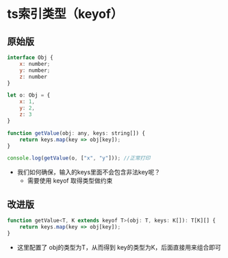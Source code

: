 # ts索引类型（keyof）

## 原始版

```js
interface Obj {
    x: number;
    y: number;
    z: number
}

let o: Obj = {
    x: 1,
    y: 2,
    z: 3
}
```
```js
function getValue(obj: any, keys: string[]) {
    return keys.map(key => obj[key]);
}
```
```js
console.log(getValue(o, ["x", "y"])); //正常打印
```

- 我们如何确保，输入的keys里面不会包含非法key呢？
    - 需要使用 keyof 取得类型做约束

## 改进版

```js
function getValue<T, K extends keyof T>(obj: T, keys: K[]): T[K][] {
    return keys.map(key => obj[key]);
}
```

- 这里配置了 obj的类型为T，从而得到 key的类型为K，后面直接用来组合即可
